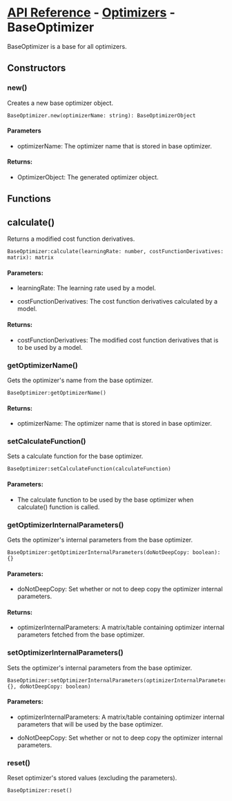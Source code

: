 # [API Reference](../../API.md) - [Optimizers](../Optimizers.md) - BaseOptimizer

BaseOptimizer is a base for all optimizers.

## Constructors

### new()

Creates a new base optimizer object.

```
BaseOptimizer.new(optimizerName: string): BaseOptimizerObject
```

#### Parameters

* optimizerName: The optimizer name that is stored in base optimizer.

#### Returns:

* OptimizerObject: The generated optimizer object.

## Functions

## calculate()

Returns a modified cost function derivatives.

```
BaseOptimizer:calculate(learningRate: number, costFunctionDerivatives: matrix): matrix
```

#### Parameters:

* learningRate: The learning rate used by a model.

* costFunctionDerivatives: The cost function derivatives calculated by a model.

#### Returns:

* costFunctionDerivatives: The modified cost function derivatives that is to be used by a model.

### getOptimizerName()

Gets the optimizer's name from the base optimizer.

```
BaseOptimizer:getOptimizerName()
```

#### Returns:

* optimizerName: The optimizer name that is stored in base optimizer.

### setCalculateFunction()

Sets a calculate function for the base optimizer.

```
BaseOptimizer:setCalculateFunction(calculateFunction)
```

#### Parameters:

* The calculate function to be used by the base optimizer when calculate() function is called.

### getOptimizerInternalParameters()

Gets the optimizer's internal parameters from the base optimizer.

```
BaseOptimizer:getOptimizerInternalParameters(doNotDeepCopy: boolean): {}
```

#### Parameters:

* doNotDeepCopy: Set whether or not to deep copy the optimizer internal parameters.

#### Returns:

* optimizerInternalParameters: A matrix/table containing optimizer internal parameters fetched from the base optimizer.

### setOptimizerInternalParameters()

Sets the optimizer's internal parameters from the base optimizer.

```
BaseOptimizer:setOptimizerInternalParameters(optimizerInternalParameters: {}, doNotDeepCopy: boolean)
```

#### Parameters:

* optimizerInternalParameters: A matrix/table containing optimizer internal parameters that will be used by the base optimizer.

* doNotDeepCopy: Set whether or not to deep copy the optimizer internal parameters.

### reset()

Reset optimizer's stored values (excluding the parameters).

```
BaseOptimizer:reset()
```

